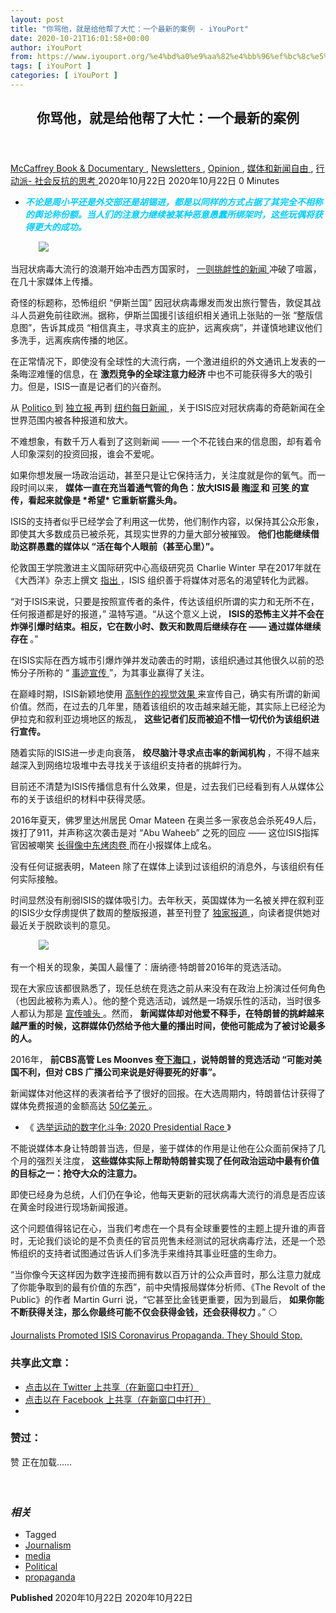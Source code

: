 ```yaml
---
layout: post
title: "你骂他，就是给他帮了大忙：一个最新的案例 - iYouPort"
date: 2020-10-21T16:01:58+00:00
author: iYouPort
from: https://www.iyouport.org/%e4%bd%a0%e9%aa%82%e4%bb%96%ef%bc%8c%e5%b0%b1%e6%98%af%e7%bb%99%e4%bb%96%e5%b8%ae%e4%ba%86%e5%a4%a7%e5%bf%99%ef%bc%9a%e4%b8%80%e4%b8%aa%e6%9c%80%e6%96%b0%e7%9a%84%e6%a1%88%e4%be%8b/
tags: [ iYouPort ]
categories: [ iYouPort ]
---
```


<article class="post-14734 post type-post status-publish format-standard has-post-thumbnail hentry category-book-documentary category-newsletters category-opinion category-28 category-33 tag-journalism tag-media tag-political tag-propaganda" id="post-14734">
 <header class="entry-header">
  <h1 class="entry-title">
   你骂他，就是给他帮了大忙：一个最新的案例
  </h1>
 </header>
 <div class="entry-meta">
  <span class="byline">
   <a href="https://www.iyouport.org/author/don-evans/" rel="author" title="由McCaffrey发布">
    McCaffrey
   </a>
  </span>
  <span class="cat-links">
   <a href="https://www.iyouport.org/category/book-documentary/" rel="category tag">
    Book &amp; Documentary
   </a>
   ,
   <a href="https://www.iyouport.org/category/newsletters/" rel="category tag">
    Newsletters
   </a>
   ,
   <a href="https://www.iyouport.org/category/opinion/" rel="category tag">
    Opinion
   </a>
   ,
   <a href="https://www.iyouport.org/category/%e5%aa%92%e4%bd%93%e5%92%8c%e6%96%b0%e9%97%bb%e8%87%aa%e7%94%b1/" rel="category tag">
    媒体和新闻自由
   </a>
   ,
   <a href="https://www.iyouport.org/category/%e8%a1%8c%e5%8a%a8%e6%b4%be-%e7%a4%be%e4%bc%9a%e5%8f%8d%e6%8a%97%e7%9a%84%e6%80%9d%e8%80%83/" rel="category tag">
    行动派- 社会反抗的思考
   </a>
  </span>
  <span class="published-on">
   <time class="entry-date published" datetime="2020-10-22T00:01:58+08:00">
    2020年10月22日
   </time>
   <time class="updated" datetime="2020-10-22T00:01:05+08:00">
    2020年10月22日
   </time>
  </span>
  <span class="word-count">
   0 Minutes
  </span>
 </div>
 <div class="entry-content">
  <ul>
   <li class="graf graf--p">
    <span style="color: #00ccff;">
     <em>
      <strong>
       不论是周小平还是外交部还是胡锡进，都是以同样的方式占据了其完全不相称的舆论称份额。当人们的注意力继续被某种恶意愚蠢所绑架时，这些玩偶将获得更大的成功。
      </strong>
     </em>
    </span>
   </li>
  </ul>
  <figure class="graf graf--figure">
   <img class="graf-image aligncenter jetpack-lazy-image" data-height="738" data-image-id="0*zyF55imRgCOAib6F" data-lazy-src="https://cdn-images-1.medium.com/max/1067/0*zyF55imRgCOAib6F?is-pending-load=1" data-width="1024" src="https://cdn-images-1.medium.com/max/1067/0*zyF55imRgCOAib6F" srcset="data:image/gif;base64,R0lGODlhAQABAIAAAAAAAP///yH5BAEAAAAALAAAAAABAAEAAAIBRAA7"/>
   <noscript>
    <img class="graf-image aligncenter" data-height="738" data-image-id="0*zyF55imRgCOAib6F" data-width="1024" src="https://cdn-images-1.medium.com/max/1067/0*zyF55imRgCOAib6F"/>
   </noscript>
  </figure>
  <p class="graf graf--p">
   当冠状病毒大流行的浪潮开始冲击西方国家时，
   <a class="markup--anchor markup--p-anchor" data-href="https://www.wsj.com/articles/notable-quotable-isis-on-the-coronavirus-11584314005" href="https://www.wsj.com/articles/notable-quotable-isis-on-the-coronavirus-11584314005" rel="noopener noreferrer" target="_blank">
    一则挑衅性的新闻
   </a>
   冲破了喧嚣，在几十家媒体上传播。
  </p>
  <p class="graf graf--p">
   奇怪的标题称，恐怖组织 “伊斯兰国” 因冠状病毒爆发而发出旅行警告，敦促其战斗人员避免前往欧洲。据称，伊斯兰国援引该组织相关通讯上张贴的一张 “整版信息图”，告诉其成员 “相信真主，寻求真主的庇护，远离疾病”，并谨慎地建议他们多洗手，远离疾病传播的地区。
  </p>
  <p class="graf graf--p">
   在正常情况下，即使没有全球性的大流行病，一个激进组织的外文通讯上发表的一条晦涩难懂的信息，在
   <strong class="markup--strong markup--p-strong">
    激烈竞争的全球注意力经济
   </strong>
   中也不可能获得多大的吸引力。但是，ISIS一直是记者们的兴奋剂。
  </p>
  <p class="graf graf--p">
   从
   <a class="markup--anchor markup--p-anchor" data-href="https://www.politico.eu/article/coronavirus-isis-terrorists-europe/" href="https://www.politico.eu/article/coronavirus-isis-terrorists-europe/" rel="noopener noreferrer" target="_blank">
    Politico
   </a>
   到
   <a class="markup--anchor markup--p-anchor" data-href="https://www.independent.co.uk/news/world/middle-east/coronavirus-isis-europe-spain-italy-france-uk-covid-19-pandemic-latest-a9403421.html" href="https://www.independent.co.uk/news/world/middle-east/coronavirus-isis-europe-spain-italy-france-uk-covid-19-pandemic-latest-a9403421.html" rel="noopener noreferrer" target="_blank">
    独立报
   </a>
   再到
   <a class="markup--anchor markup--p-anchor" data-href="https://www.nydailynews.com/news/world/ny-isis-warns-terrorists-europe-travel-ban-coronavirus-20200316-4dfp2n7uu5gnrf54qjs3wbrzei-story.html" href="https://www.nydailynews.com/news/world/ny-isis-warns-terrorists-europe-travel-ban-coronavirus-20200316-4dfp2n7uu5gnrf54qjs3wbrzei-story.html" rel="noopener noreferrer" target="_blank">
    纽约每日新闻
   </a>
   ，关于ISIS应对冠状病毒的奇葩新闻在全世界范围内被各种报道和放大。
  </p>
  <p class="graf graf--p">
   不难想象，有数千万人看到了这则新闻 —— 一个不花钱白来的信息图，却有着令人印象深刻的投资回报，谁会不爱呢。
  </p>
  <p class="graf graf--p">
   如果你想发展一场政治运动，甚至只是让它保持活力，关注度就是你的氧气。而一段时间以来，
   <strong class="markup--strong markup--p-strong">
    媒体一直在充当着通气管的角色：放大ISIS最
   </strong>
   <a class="markup--anchor markup--p-anchor" data-href="https://www.dailymail.co.uk/news/article-8180683/ISIS-tells-followers-no-mercy-launch-attacks-coronavirus-crisis.html" href="https://www.dailymail.co.uk/news/article-8180683/ISIS-tells-followers-no-mercy-launch-attacks-coronavirus-crisis.html" rel="noopener noreferrer" target="_blank">
    <strong class="markup--strong markup--p-strong">
     晦涩
    </strong>
   </a>
   <strong class="markup--strong markup--p-strong">
    和
   </strong>
   <a class="markup--anchor markup--p-anchor" data-href="https://www.dailymail.co.uk/news/article-7237365/Palace-Westminster-seen-fire-chilling-online-ISIS-threat.html" href="https://www.dailymail.co.uk/news/article-7237365/Palace-Westminster-seen-fire-chilling-online-ISIS-threat.html" rel="noopener noreferrer" target="_blank">
    <strong class="markup--strong markup--p-strong">
     可笑
    </strong>
   </a>
   <strong class="markup--strong markup--p-strong">
    的宣传，看起来就像是 *希望* 它重新崭露头角。
   </strong>
  </p>
  <p class="graf graf--p">
   ISIS的支持者似乎已经学会了利用这一优势，他们制作内容，以保持其公众形象，即使其大多数成员已被杀死，其现实世界的力量大部分被摧毁。
   <strong class="markup--strong markup--p-strong">
    他们也能继续借助这群愚蠢的媒体以 “活在每个人眼前（甚至心里）”。
   </strong>
  </p>
  <p class="graf graf--p">
   伦敦国王学院激进主义国际研究中心高级研究员 Charlie Winter 早在2017年就在《大西洋》杂志上撰文
   <a class="markup--anchor markup--p-anchor" data-href="https://www.theatlantic.com/international/archive/2016/03/isis-propaganda-brussels/475002/" href="https://www.theatlantic.com/international/archive/2016/03/isis-propaganda-brussels/475002/" rel="noopener noreferrer" target="_blank">
    指出
   </a>
   ，ISIS 组织善于将媒体对恶名的渴望转化为武器。
  </p>
  <p class="graf graf--p graf--startsWithDoubleQuote">
   “对于ISIS来说，只要是按照宣传者的条件，传达该组织所谓的实力和无所不在，任何报道都是好的报道，” 温特写道。“从这个意义上说，
   <strong class="markup--strong markup--p-strong">
    ISIS的恐怖主义并不会在炸弹引爆时结束。相反，它在数小时、数天和数周后继续存在 —— 通过媒体继续存在
   </strong>
   。”
  </p>
  <p class="graf graf--p">
   在ISIS实际在西方城市引爆炸弹并发动袭击的时期，该组织通过其他很久以前的恐怖分子所称的 “
   <a class="markup--anchor markup--p-anchor" data-href="https://en.wikipedia.org/wiki/Propaganda_of_the_deed" href="https://en.wikipedia.org/wiki/Propaganda_of_the_deed" rel="noopener noreferrer" target="_blank">
    事迹宣传
   </a>
   ”，为其事业赢得了关注。
  </p>
  <p class="graf graf--p">
   在巅峰时期，ISIS新颖地使用
   <a class="markup--anchor markup--p-anchor" data-href="https://jihadology.net/2015/07/06/guest-post-isis-and-the-hollywood-visual-style/" href="https://jihadology.net/2015/07/06/guest-post-isis-and-the-hollywood-visual-style/" rel="noopener noreferrer" target="_blank">
    高制作的视觉效果
   </a>
   来宣传自己，确实有所谓的新闻价值。然而，在过去的几年里，随着该组织的攻击越来越无能，其实际上已经沦为伊拉克和叙利亚边境地区的叛乱，
   <strong class="markup--strong markup--p-strong">
    这些记者们反而被迫不惜一切代价为该组织进行宣传。
   </strong>
  </p>
  <p class="graf graf--p">
   随着实际的ISIS进一步走向衰落，
   <strong class="markup--strong markup--p-strong">
    绞尽脑汁寻求点击率的新闻机构
   </strong>
   ，不得不越来越深入到网络垃圾堆中去寻找关于该组织支持者的挑衅行为。
  </p>
  <p class="graf graf--p">
   目前还不清楚为ISIS传播信息有什么效果，但是，过去我们已经看到有人从媒体公布的关于该组织的材料中获得灵感。
  </p>
  <p class="graf graf--p">
   2016年夏天，佛罗里达州居民 Omar Mateen 在奥兰多一家夜总会杀死49人后，拨打了911，并声称这次袭击是对 “Abu Waheeb” 之死的回应 —— 这位ISIS指挥官因被嘲笑
   <a class="markup--anchor markup--p-anchor" data-href="https://metro.co.uk/2015/03/17/isis-commander-is-being-mocked-because-he-looks-like-a-kebab-5108463/" href="https://metro.co.uk/2015/03/17/isis-commander-is-being-mocked-because-he-looks-like-a-kebab-5108463/" rel="noopener noreferrer" target="_blank">
    长得像中东烤肉卷
   </a>
   而在小报媒体上成名。
  </p>
  <p class="graf graf--p">
   没有任何证据表明，Mateen 除了在媒体上读到过该组织的消息外，与该组织有任何实际接触。
  </p>
  <p class="graf graf--p">
   时间显然没有削弱ISIS的媒体吸引力。去年秋天，英国媒体为一名被关押在叙利亚的ISIS少女俘虏提供了数周的整版报道，甚至刊登了
   <a class="markup--anchor markup--p-anchor" data-href="https://www.independent.co.uk/news/uk/home-news/shamima-begum-brexit-isis-syria-interview-islamic-state-a8850561.html" href="https://www.independent.co.uk/news/uk/home-news/shamima-begum-brexit-isis-syria-interview-islamic-state-a8850561.html" rel="noopener noreferrer" target="_blank">
    独家报道
   </a>
   ，向读者提供她对最近关于脱欧谈判的意见。
  </p>
  <figure class="graf graf--figure">
   <img class="graf-image aligncenter jetpack-lazy-image" data-height="471" data-image-id="0*KIi1ee7rl7FpzhU3" data-lazy-src="https://cdn-images-1.medium.com/max/1067/0*KIi1ee7rl7FpzhU3?is-pending-load=1" data-width="644" src="https://cdn-images-1.medium.com/max/1067/0*KIi1ee7rl7FpzhU3" srcset="data:image/gif;base64,R0lGODlhAQABAIAAAAAAAP///yH5BAEAAAAALAAAAAABAAEAAAIBRAA7"/>
   <noscript>
    <img class="graf-image aligncenter" data-height="471" data-image-id="0*KIi1ee7rl7FpzhU3" data-width="644" src="https://cdn-images-1.medium.com/max/1067/0*KIi1ee7rl7FpzhU3"/>
   </noscript>
  </figure>
  <p class="graf graf--p">
   有一个相关的现象，美国人最懂了：唐纳德·特朗普2016年的竞选活动。
  </p>
  <p class="graf graf--p">
   现在大家应该都很熟悉了，现任总统在竞选之前从来没有在政治上扮演过任何角色（也因此被称为素人）。他的整个竞选活动，诚然是一场娱乐性的活动，当时很多人都认为那是
   <a class="markup--anchor markup--p-anchor" data-href="https://time.com/4239357/donald-trump-marco-rubio-water-bottle-texas/" href="https://time.com/4239357/donald-trump-marco-rubio-water-bottle-texas/" rel="noopener noreferrer" target="_blank">
    宣传噱头
   </a>
   。然而，
   <strong class="markup--strong markup--p-strong">
    新闻媒体却对他爱不释手，在特朗普的挑衅越来越严重的时候，这群媒体仍然给予他大量的播出时间，使他可能成为了被讨论最多的人。
   </strong>
  </p>
  <p class="graf graf--p">
   2016年，
   <strong class="markup--strong markup--p-strong">
    前CBS高管 Les Moonves
   </strong>
   <a class="markup--anchor markup--p-anchor" data-href="https://theintercept.com/2016/02/29/cbs-donald-trump/" href="https://theintercept.com/2016/02/29/cbs-donald-trump/" rel="noopener noreferrer" target="_blank">
    <strong class="markup--strong markup--p-strong">
     夸下海口
    </strong>
   </a>
   <strong class="markup--strong markup--p-strong">
    ，说特朗普的竞选活动 “可能对美国不利，但对 CBS 广播公司来说是好得要死的好事”。
   </strong>
  </p>
  <p class="graf graf--p">
   新闻媒体对他这样的表演者给予了很好的回报。在大选周期内，特朗普估计获得了媒体免费报道的金额高达
   <a class="markup--anchor markup--p-anchor" data-href="https://www.thestreet.com/politics/donald-trump-rode-5-billion-in-free-media-to-the-white-house-13896916" href="https://www.thestreet.com/politics/donald-trump-rode-5-billion-in-free-media-to-the-white-house-13896916" rel="noopener noreferrer" target="_blank">
    50亿美元
   </a>
   。
  </p>
  <ul class="postList">
   <li class="graf graf--li">
    《
    <a class="markup--anchor markup--li-anchor" data-href="https://www.iyouport.org/%E9%80%89%E4%B8%BE%E8%BF%90%E5%8A%A8%E7%9A%84%E6%95%B0%E5%AD%97%E5%8C%96%E6%96%97%E4%BA%89-2020-presidential-race/" href="https://www.iyouport.org/%E9%80%89%E4%B8%BE%E8%BF%90%E5%8A%A8%E7%9A%84%E6%95%B0%E5%AD%97%E5%8C%96%E6%96%97%E4%BA%89-2020-presidential-race/" rel="noopener noreferrer" target="_blank">
     选举运动的数字化斗争: 2020 Presidential Race
    </a>
    》
   </li>
  </ul>
  <p class="graf graf--p">
   不能说媒体本身让特朗普当选，但是，鉴于媒体的作用是让他在公众面前保持了几个月的强烈关注度，
   <strong class="markup--strong markup--p-strong">
    这些媒体实际上帮助特朗普实现了任何政治运动中最有价值的目标之一：抢夺大众的注意力。
   </strong>
  </p>
  <p class="graf graf--p">
   即使已经身为总统，人们仍在争论，他每天更新的冠状病毒大流行的消息是否应该在黄金时段进行现场新闻报道。
  </p>
  <p class="graf graf--p">
   这个问题值得铭记在心，当我们考虑在一个具有全球重要性的主题上提升谁的声音时，无论我们谈论的是不负责任的官员兜售未经测试的冠状病毒疗法，还是一个恐怖组织的支持者试图通过告诉人们多洗手来维持其事业旺盛的生命力。
  </p>
  <p class="graf graf--p graf--startsWithDoubleQuote">
   “当你像今天这样因为数字连接而拥有数以百万计的公众声音时，那么注意力就成了你能争取到的最有价值的东西”，前中央情报局媒体分析师、《The Revolt of the Public》的作者 Martin Gurri 说，“它甚至比金钱更重要，因为到最后，
   <strong class="markup--strong markup--p-strong">
    如果你能不断获得关注，那么你最终可能不仅会获得金钱，还会获得权力
   </strong>
   。” ⚪️
  </p>
  <figure class="graf graf--figure">
  </figure>
  <p class="graf graf--p">
   <a class="markup--anchor markup--p-anchor" data-href="https://theintercept.com/2020/04/19/coronavirus-isis-advice/?utm_medium=email&amp;utm_source=The%20Intercept%20Newsletter" href="https://theintercept.com/2020/04/19/coronavirus-isis-advice/?utm_medium=email&amp;utm_source=The%20Intercept%20Newsletter" rel="noopener noreferrer" target="_blank">
    Journalists Promoted ISIS Coronavirus Propaganda. They Should Stop.
   </a>
  </p>
  <div id="atatags-1611829871-5f90efb4009bc">
  </div>
  <div class="sharedaddy sd-sharing-enabled">
   <div class="robots-nocontent sd-block sd-social sd-social-icon sd-sharing">
    <h3 class="sd-title">
     共享此文章：
    </h3>
    <div class="sd-content">
     <ul>
      <li class="share-twitter">
       <a class="share-twitter sd-button share-icon no-text" data-shared="sharing-twitter-14734" href="https://www.iyouport.org/%e4%bd%a0%e9%aa%82%e4%bb%96%ef%bc%8c%e5%b0%b1%e6%98%af%e7%bb%99%e4%bb%96%e5%b8%ae%e4%ba%86%e5%a4%a7%e5%bf%99%ef%bc%9a%e4%b8%80%e4%b8%aa%e6%9c%80%e6%96%b0%e7%9a%84%e6%a1%88%e4%be%8b/?share=twitter" rel="nofollow noopener noreferrer" target="_blank" title="点击以在 Twitter 上共享">
        <span>
        </span>
        <span class="sharing-screen-reader-text">
         点击以在 Twitter 上共享（在新窗口中打开）
        </span>
       </a>
      </li>
      <li class="share-facebook">
       <a class="share-facebook sd-button share-icon no-text" data-shared="sharing-facebook-14734" href="https://www.iyouport.org/%e4%bd%a0%e9%aa%82%e4%bb%96%ef%bc%8c%e5%b0%b1%e6%98%af%e7%bb%99%e4%bb%96%e5%b8%ae%e4%ba%86%e5%a4%a7%e5%bf%99%ef%bc%9a%e4%b8%80%e4%b8%aa%e6%9c%80%e6%96%b0%e7%9a%84%e6%a1%88%e4%be%8b/?share=facebook" rel="nofollow noopener noreferrer" target="_blank" title="点击以在 Facebook 上共享">
        <span>
        </span>
        <span class="sharing-screen-reader-text">
         点击以在 Facebook 上共享（在新窗口中打开）
        </span>
       </a>
      </li>
      <li class="share-end">
      </li>
     </ul>
    </div>
   </div>
  </div>
  <div class="sharedaddy sd-block sd-like jetpack-likes-widget-wrapper jetpack-likes-widget-unloaded" data-name="like-post-frame-161182987-14734-5f90efb400f22" data-src="https://widgets.wp.com/likes/#blog_id=161182987&amp;post_id=14734&amp;origin=www.iyouport.org&amp;obj_id=161182987-14734-5f90efb400f22" id="like-post-wrapper-161182987-14734-5f90efb400f22">
   <h3 class="sd-title">
    赞过：
   </h3>
   <div class="likes-widget-placeholder post-likes-widget-placeholder" style="height: 55px;">
    <span class="button">
     <span>
      赞
     </span>
    </span>
    <span class="loading">
     正在加载……
    </span>
   </div>
   <span class="sd-text-color">
   </span>
   <a class="sd-link-color">
   </a>
  </div>
  <div class="jp-relatedposts" id="jp-relatedposts">
   <h3 class="jp-relatedposts-headline">
    <em>
     相关
    </em>
   </h3>
  </div>
 </div>
 <div class="entry-footer">
  <ul class="post-tags light-text">
   <li>
    Tagged
   </li>
   <li>
    <a href="https://www.iyouport.org/tag/journalism/" rel="tag">
     Journalism
    </a>
   </li>
   <li>
    <a href="https://www.iyouport.org/tag/media/" rel="tag">
     media
    </a>
   </li>
   <li>
    <a href="https://www.iyouport.org/tag/political/" rel="tag">
     Political
    </a>
   </li>
   <li>
    <a href="https://www.iyouport.org/tag/propaganda/" rel="tag">
     propaganda
    </a>
   </li>
  </ul>
 </div>
 <div class="entry-author-wrapper">
  <div class="site-posted-on">
   <strong>
    Published
   </strong>
   <time class="entry-date published" datetime="2020-10-22T00:01:58+08:00">
    2020年10月22日
   </time>
   <time class="updated" datetime="2020-10-22T00:01:05+08:00">
    2020年10月22日
   </time>
  </div>
 </div>
</article>

